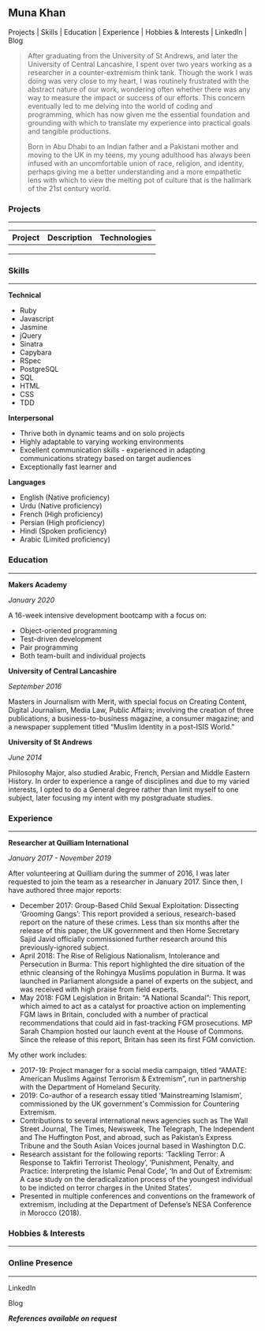 ## Muna Khan

Projects | Skills | Education | Experience | Hobbies & Interests | LinkedIn | Blog

> After graduating from the University of St Andrews, and later the University of Central Lancashire, I spent over two years working as a researcher in a counter-extremism think tank. Though the work I was doing was very close to my heart, I was routinely frustrated with the abstract nature of our work, wondering often whether there was any way to measure the impact or success of our efforts. This concern eventually led to me delving into the world of coding and programming, which has now given me the essential foundation and grounding with which to translate my experience into practical goals and tangible productions. 
>
> Born in Abu Dhabi to an Indian father and a Pakistani mother and moving to the UK in my teens, my young adulthood has always been infused with an uncomfortable union of race, religion, and identity, perhaps giving me a better understanding and a more empathetic lens with which to view the melting pot of culture that is the hallmark of the 21st century world.



### Projects

------

| Project | Description | Technologies |
| ------- | ----------- | ------------ |
|         |             |              |
|         |             |              |
|         |             |              |



### Skills

------

**Technical**

- Ruby
- Javascript
- Jasmine
- jQuery
- Sinatra
- Capybara
- RSpec
- PostgreSQL
- SQL
- HTML
- CSS
- TDD

**Interpersonal**

- Thrive both in dynamic teams and on solo projects
- Highly adaptable to varying working environments
- Excellent communication skills - experienced in adapting communications strategy based on target audiences
- Exceptionally fast learner and

**Languages**

- English (Native proficiency)
- Urdu (Native proficiency)
- French (High proficiency)
- Persian (High proficiency)
- Hindi (Spoken proficiency)
- Arabic (Limited proficiency)

### Education

------

**Makers Academy**

*January 2020*

A 16-week intensive development bootcamp with a focus on:

- Object-oriented programming
- Test-driven development
- Pair programming
- Both team-built and individual projects

**University of Central Lancashire**

*September 2016*

Masters in  Journalism with Merit, with special focus on Creating Content, Digital  Journalism, Media Law, Public Affairs; involving the creation of three  publications, a business-to-business magazine, a consumer magazine; and a  newspaper supplement titled “Muslim Identity in a post-ISIS World.”  

**University of St Andrews**

*June 2014*

Philosophy Major, also studied Arabic, French, Persian and Middle Eastern History. In order to experience a range of disciplines and due to my varied interests, I opted to do a General degree rather than limit myself to one subject, later focusing my intent with my postgraduate studies.  



### Experience

------

**Researcher at Quilliam International**

*January 2017 - November 2019*

After  volunteering at Quilliam during the summer of 2016, I was later requested to  join the team as a researcher in January 2017. Since then, I have authored  three major reports:

- December 2017: Group-Based Child Sexual Exploitation: Dissecting ‘Grooming Gangs’: This report provided a serious, research-based report on the nature of these crimes. Less than six months after the release of this paper, the UK government and then Home Secretary Sajid Javid officially commissioned further research around this previously-ignored subject.
- April 2018: The Rise of Religious  Nationalism, Intolerance and Persecution in Burma: This report highlighted the dire situation of the ethnic cleansing of the Rohingya Muslims population in Burma. It was  launched in Parliament alongside a panel of experts on the subject, and was  received with high praise from field experts.
- May 2018: FGM Legislation in Britain: “A National Scandal”: This report, which aimed to act as a catalyst for proactive action on implementing FGM laws in Britain, concluded with a number of practical recommendations that could aid in fast-tracking FGM prosecutions. MP Sarah Champion hosted our launch event at the House of Commons. Since the release of this report, Britain has seen its first FGM conviction.

My other  work includes:

- 2017-19: Project manager for a  social media campaign, titled “AMATE: American Muslims Against Terrorism  & Extremism”, run in partnership with the Department of Homeland Security.
- 2019: Co-author of a research  essay titled ‘Mainstreaming Islamism’, commissioned by the UK government's Commission for  Countering Extremism.
- Contributions to several international news agencies such as  The Wall Street Journal, The Times, Newsweek, The Telegraph, The Independent  and The Huffington Post, and abroad, such as Pakistan’s Express Tribune and  the South Asian Voices journal based in Washington D.C.
- Research assistant for the  following reports: ‘Tackling Terror: A Response to Takfiri Terrorist  Theology’, ‘Punishment, Penalty, and Practice: Interpreting the Islamic Penal  Code’, ‘In and Out of Extremism: A case study on the deradicalization process of the youngest individual to be indicted on terror charges in the United  States’.
- Presented in multiple  conferences and conventions on the framework of extremism, including at the  Department of Defense’s NESA Conference in Morocco (2018).

### Hobbies & Interests

------



### Online Presence

------

LinkedIn

Blog



***References available on request***
